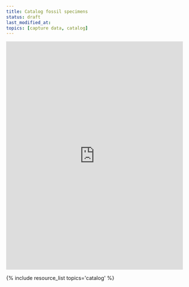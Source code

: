 ```yaml
---
title: Catalog fossil specimens
status: draft
last_modified_at: 
topics: [capture data, catalog]
---
```


<iframe src="https://drive.google.com/file/d/1aK_8LZoIgt6qETTHpbH_ZOjMRT7pghKX/view?usp=sharing" frameborder="0" width="480" height="621" allowfullscreen="true" mozallowfullscreen="true" webkitallowfullscreen="true"></iframe>

{% include resource_list topics='catalog' %}
